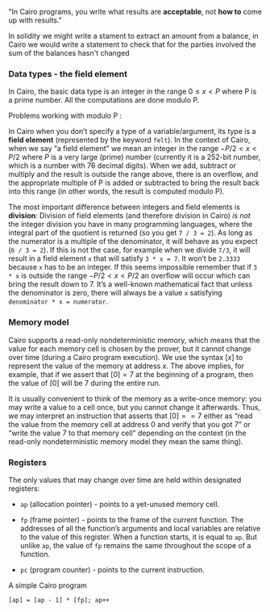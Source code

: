 "In Cairo programs, you write what results are **acceptable**, not **how to** come up with results."
 
 In solidity we might write a stament to extract an amount from a balance, in Cairo we would write a statement to check that for the parties involved the sum of the balances hasn't changed   
 
 ### Data types - the field element
 In Cairo, the basic data type is an integer in the range $0≤x<P$ where P is a prime number. All the computations are done modulo P.
 
Problems working with modulo P :

In Cairo when you don’t specify a type of a variable/argument, its type is a **field element** (represented by the keyword `felt`). In the context of Cairo, when we say “a field element” we mean an integer in the range $−P/2<x<P/2$ where $P$ is a very large (prime) number (currently it is a 252-bit number, which is a number with 76 decimal digits). When we add, subtract or multiply and the result is outside the range above, there is an overflow, and the appropriate multiple of P is added or subtracted to bring the result back into this range (in other words, the result is computed modulo P).

The most important difference between integers and field elements is **division**: Division of field elements (and therefore division in Cairo) _is not_ the integer division you have in many programming languages, where the integral part of the quotient is returned (so you get `7 / 3 = 2`). As long as the numerator is a multiple of the denominator, it will behave as you expect (`6 / 3 = 2`). If this is not the case, for example when we divide `7/3`, it will result in a field element `x` that will satisfy `3 * x = 7`. It won’t be `2.3333` because `x` has to be an integer. If this seems impossible remember that if `3 * x` is outside the range $−P/2<x<P/2$  an overflow will occur which can bring the result down to 7. It’s a well-known mathematical fact that unless the denominator is zero, there will always be a value `x` satisfying `denominator * x = numerator`.


### Memory model

Cairo supports a read-only nondeterministic memory, which means that the value for each memory cell is chosen by the prover, but it cannot change over time (during a Cairo program execution). We use the syntax $[x]$  to represent the value of the memory at address $x$. The above implies, for example, that if we assert that $[0] = 7$  at the beginning of a program, then the value of $[0]$ will be $7$ during the entire run.

It is usually convenient to think of the memory as a write-once memory: you may write a value to a cell once, but you cannot change it afterwards. Thus, we may interpret an instruction that asserts that $[0] == 7$ either as “read the value from the memory cell at address $0$ and verify that you got $7$” or “write the value $7$ to that memory cell” depending on the context (in the read-only nondeterministic memory model they mean the same thing).
 
 ###  Registers

The only values that may change over time are held within designated registers:

-   `ap` (allocation pointer) - points to a yet-unused memory cell.
    
-   `fp` (frame pointer) - points to the frame of the current function. The addresses of all the function’s arguments and local variables are relative to the value of this register. When a function starts, it is equal to `ap`. But unlike `ap`, the value of `fp` remains the same throughout the scope of a function.     
-   `pc` (program counter) - points to the current instruction.
 
 A simple Cairo program 
 
 `[ap] = [ap - 1] * [fp]; ap++`
